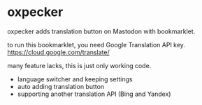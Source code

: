 # oxpecker
oxpecker adds translation button on Mastodon with bookmarklet.

to run this bookmarklet, you need Google Translation API key.
https://cloud.google.com/translate/

many feature lacks, this is just only working code.
- language switcher and keeping settings
- auto adding translation button
- supporting another translation API (Bing and Yandex)
